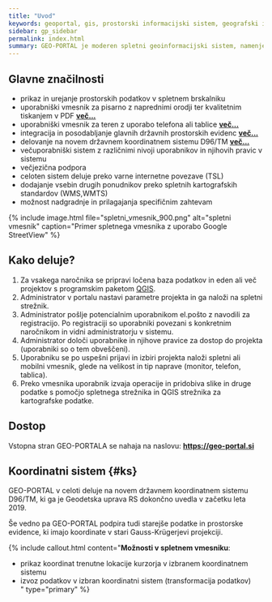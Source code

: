```yaml
---
title: "Uvod"
keywords: geoportal, gis, prostorski informacijski sistem, geografski informacijski sistem, značilnosti, koordinatni sistem, postopek, dostop
sidebar: gp_sidebar
permalink: index.html
summary: GEO-PORTAL je moderen spletni geoinformacijski sistem, namenjen podjetjem, javnim ustanovam in drugim organizacijam, za delo s prostorskimi podatki v pisarni in na terenu.
---
```


## Glavne značilnosti

- prikaz in urejanje prostorskih podatkov v spletnem brskalniku
- uporabniški vmesnik za pisarno z naprednimi orodji ter kvalitetnim tiskanjem v PDF **[več...](sklopi.html#2-spletni-vmesnik)**
- uporabniški vmesnik za teren z uporabo telefona ali tablice **[več...](sklopi.html#3-mobilni-vmesnik)**
- integracija in posodabljanje glavnih državnih prostorskih evidenc **[več...](podatki.html)**
- delovanje na novem državnem koordinatnem sistemu D96/TM **[več...](#ks)**
- večuporabniški sistem z različnimi nivoji uporabnikov in njihovih pravic v sistemu
- večjezična podpora
- celoten sistem deluje preko varne internetne povezave (TSL)
- dodajanje vsebin drugih ponudnikov preko spletnih kartografskih standardov (WMS,WMTS)
- možnost nadgradnje in prilagajanja specifičnim zahtevam

{% include image.html file="spletni_vmesnik_900.png" alt="spletni vmesnik" caption="Primer spletnega vmesnika z uporabo Google StreetView" %}

## Kako deluje?

1. Za vsakega naročnika se pripravi ločena baza podatkov in eden ali več projektov s programskim paketom <a href="#" data-toggle="tooltip" data-original-title="{{site.data.glossary.qgis}}">QGIS</a>.
1. Administrator v portalu nastavi parametre projekta in ga naloži na spletni strežnik.
1. Administrator pošlje potencialnim uporabnikom el.pošto z navodili za registracijo. Po registraciji so uporabniki povezani s konkretnim naročnikom in vidni administratorju v sistemu. 
1. Administrator določi uporabnike in njihove pravice za dostop do projekta (uporabniki so o tem obveščeni).
1. Uporabniku se po uspešni prijavi in izbiri projekta naloži spletni ali mobilni vmesnik, glede na velikost in tip naprave (monitor, telefon, tablica).
1. Preko vmesnika uporabnik izvaja operacije in pridobiva slike in druge podatke s pomočjo spletnega strežnika in QGIS strežnika za kartografske podatke.

## Dostop

Vstopna stran GEO-PORTALA se nahaja na naslovu: **https://geo-portal.si**

## Koordinatni sistem {#ks}

GEO-PORTAL v celoti deluje na novem državnem koordinatnem sistemu D96/TM, ki ga je Geodetska uprava RS dokončno uvedla v začetku
leta 2019. 

Še vedno pa GEO-PORTAL podpira tudi starejše podatke in prostorske evidence, ki imajo koordinate v stari Gauss-Krügerjevi projekciji.

{% include callout.html content="**Možnosti v spletnem vmesniku**:<br/>
- prikaz koordinat trenutne lokacije kurzorja v izbranem koordinatnem sistemu<br/>
- izvoz podatkov v izbran koordinatni sistem (transformacija podatkov)<br/>
" type="primary" %} 